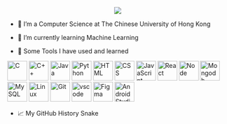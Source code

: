<p align="center">
<img src="https://capsule-render.vercel.app/api?type=Waving&color=gradient&height=150&section=header&text=Hi,%20I'm%20Oscar👋&animation=fadeIn&fontAlignY=40" />
</p>


- 🔭 I’m a Computer Science at The Chinese University of Hong Kong
- 🌱 I’m currently learning Machine Learning
  <!--
  📫 How to reach me:
  <a href="">
    <img height="25" src=""/>
  </a>
  --->


- 🚀 Some Tools I have used and learned
<p align="left">  
<img src="https://cdn.jsdelivr.net/gh/devicons/devicon/icons/c/c-original.svg" alt="C" width="45" height="45" title="C"/>
<img src="https://cdn.jsdelivr.net/gh/devicons/devicon/icons/cplusplus/cplusplus-original.svg" alt="C++" width="45" height="45" title="C++"/>
<img src="https://cdn.jsdelivr.net/gh/devicons/devicon/icons/java/java-original.svg" alt="Java" width="45" height="45" title="Java"/>
<img src="https://cdn.jsdelivr.net/gh/devicons/devicon/icons/python/python-original.svg" alt="Python" title="Python" width="45" height="45"/>
<img src="https://cdn.jsdelivr.net/gh/devicons/devicon/icons/html5/html5-original.svg"  alt="HTML" title="HTML" width="45" height="45"/>
<img src="https://cdn.jsdelivr.net/gh/devicons/devicon/icons/css3/css3-original.svg" alt="CSS" title="CSS" width="45" height="45"/>
<img src="https://cdn.jsdelivr.net/gh/devicons/devicon/icons/javascript/javascript-original.svg" alt="JavaScript" title="JavaScript" width="45" height="45"/>
<img src="https://cdn.jsdelivr.net/gh/devicons/devicon/icons/react/react-original-wordmark.svg" alt="React" title="React" width="45" height="45"/>
<img src="https://cdn.jsdelivr.net/gh/devicons/devicon/icons/nodejs/nodejs-original-wordmark.svg" alt="Node" title="Node" width="45" height="45"/>
<img src="https://cdn.jsdelivr.net/gh/devicons/devicon/icons/mongodb/mongodb-original-wordmark.svg" alt="Mongodb" title="Monogodb" width="45" height="45"/>
<img src="https://cdn.jsdelivr.net/gh/devicons/devicon/icons/mysql/mysql-original-wordmark.svg" alt="MySQL" title="MySQL" width="45" height="45"/>
<img src="https://cdn.jsdelivr.net/gh/devicons/devicon/icons/linux/linux-original.svg" alt="Linux" title="Linux" width="45" height="45"/>
<img src="https://cdn.jsdelivr.net/gh/devicons/devicon/icons/git/git-original.svg" alt="Git" title="Git" width="45" height="45"/>
<img src="https://cdn.jsdelivr.net/gh/devicons/devicon/icons/vscode/vscode-original.svg" alt="vscode" title="vscode" width="45" height="45"/>
<img src="https://cdn.jsdelivr.net/gh/devicons/devicon/icons/figma/figma-original.svg" alt="Figma" title="Figma" width="45" height="45"/>
<img src="https://cdn.jsdelivr.net/gh/devicons/devicon/icons/androidstudio/androidstudio-original.svg" alt="Android Studio" title="Android Studio" width="45" height="45"/>


- 📈 My GitHub History Snake
<!--
![snake gif](https://github.com/NTHOscar/NTHOscar/blob/output/github-contribution-grid-snake.gif)
 ![snake gif](https://github.com/NTHOscar/NTHOscar/blob/output/github-contribution-grid-snake.svg)-->
</p>
<!--
**NTHOscar/NTHOscar** is a ✨ _special_ ✨ repository because its `README.md` (this file) appears on your GitHub profile.

Here are some ideas to get you started:
### Hi there 👋
- 🔭 I’m currently working on ... 
- 🌱 I’m currently learning ...
- 👯 I’m looking to collaborate on ...
- 🤔 I’m looking for help with ...
- 💬 Ask me about ...
- 📫 How to reach me: ...
- 😄 Pronouns: ...
- ⚡ Fun fact: ...
-->
